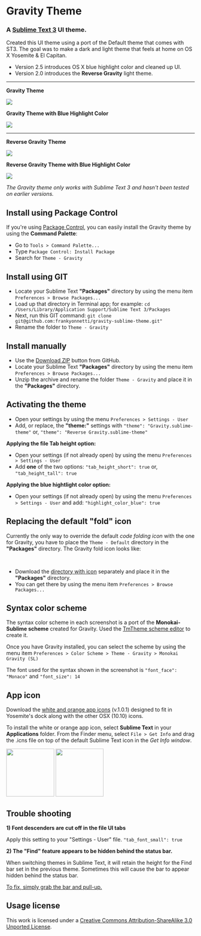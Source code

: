 # Gravity Theme

### A [Sublime Text 3](http://www.sublimetext.com/3) UI theme. 

Created this UI theme using a port of the Default theme that comes with ST3. The goal was to make a dark and light theme that feels at home on OS X Yosemite & El Capitan.

* Version 2.5 introduces OS X blue highlight color and cleaned up UI.
* Version 2.0 introduces the **Reverse Gravity** light theme.

---

**Gravity Theme**

<img src="https://s3.amazonaws.com/yonnetti-sublime/gravity/screen-shots/gravity_2.5.png">

**Gravity Theme with Blue Highlight Color**

<img src="https://s3.amazonaws.com/yonnetti-sublime/gravity/screen-shots/gravity_blue_2.5.png">

---

**Reverse Gravity Theme**

<img src="https://s3.amazonaws.com/yonnetti-sublime/gravity/screen-shots/reverse_gravity_2.5.png">

**Reverse Gravity Theme with Blue Highlight Color**

<img src="https://s3.amazonaws.com/yonnetti-sublime/gravity/screen-shots/reverse_gravity_blue_2.5.png">


_The Gravity theme only works with Sublime Text 3 and hasn't been tested on earlier versions._

## Install using Package Control

If you're using [Package Control](https://sublime.wbond.net), you can easily install the Gravity theme by using the **Command Palette**:

* Go to `Tools > Command Palette...`
* Type `Package Control: Install Package`
* Search for `Theme - Gravity`


## Install using GIT

* Locate your Sublime Text **"Packages"** directory by using the menu item `Preferences > Browse Packages...`
* Load up that directory in Terminal app; for example: `cd /Users/Library/Application Support/Sublime Text 3/Packages`
* Next, run this GIT command: `git clone git@github.com:frankyonnetti/gravity-sublime-theme.git"`
* Rename the folder to `Theme - Gravity`


## Install manually

* Use the [Download ZIP](https://github.com/frankyonnetti/gravity-sublime-theme/archive/master.zip) button from GitHub.
* Locate your Sublime Text **"Packages"** directory by using the menu item `Preferences > Browse Packages...`
* Unzip the archive and rename the folder `Theme - Gravity` and place it in the **"Packages"** directory.


## Activating the theme

* Open your settings by using the menu `Preferences > Settings - User`
* Add, or replace, the **"theme:"** settings with 
`"theme": "Gravity.sublime-theme"` or, 
`"theme": "Reverse Gravity.sublime-theme"`


**Applying the file Tab height option:**

* Open your settings (if not already open) by using the menu `Preferences > Settings - User`
* Add **one** of the two options:
`"tab_height_short": true` or, 
`"tab_height_tall": true`

**Applying the blue hightlight color option:**

* Open your settings (if not already open) by using the menu `Preferences > Settings - User` and add:
`"highlight_color_blue": true`

## Replacing the default "fold" icon

Currently the only way to override the default *code folding icon* with the one for Gravity, you have to place the `Theme - Default` directory in the **"Packages"** directory. The Gravity fold icon looks like: 

<img src="https://s3.amazonaws.com/yonnetti-sublime/gravity/icons/fold%402x.png" width="16" height="16">

* Download the [directory with icon](https://s3.amazonaws.com/yonnetti-sublime/gravity/Theme-Default.zip) separately and place it in the **"Packages"** directory.
* You can get there by using the menu item `Preferences > Browse Packages...`


## Syntax color scheme

The syntax color scheme in each screenshot is a port of the **Monokai-Sublime scheme** created for Gravity. Used the [TmTheme scheme editor](http://tmtheme-editor.herokuapp.com) to create it.

Once you have Gravity installed, you can select the scheme by using the menu item `Preferences > Color Scheme > Theme - Gravity > Monokai Gravity (SL)`

The font used for the syntax shown in the screenshot is `"font_face": "Monaco"` and `"font_size": 14`


## App icon

Download the [white and orange app icons](https://s3.amazonaws.com/yonnetti-sublime/gravity/Gravity-App-Icons-101.zip) (v.1.0.1) designed to fit in Yosemite's dock along with the other OSX (10.10) icons.

To install the white or orange app icon, select **Sublime Text** in your **Applications** folder. From the Finder menu, select `File > Get Info` and drag the .icns file on top of the default Sublime Text icon in the *Get Info window*.

<img src="https://s3.amazonaws.com/yonnetti-sublime/gravity/icons/app-icon-white-101.png" width="128" height="128"> <img src="https://s3.amazonaws.com/yonnetti-sublime/gravity/icons/app-icon-orange-101.png" width="128" height="128">


## Trouble shooting

**1) Font descenders are cut off in the file UI tabs**

Apply this setting to your "Settings - User" file.
`"tab_font_small": true`

**2) The "Find" feature appears to be hidden behind the status bar.**

When switching themes in Sublime Text, it will retain the height for the Find bar set in the previous theme. Sometimes this will cause the bar to appear hidden behind the status bar.

[To fix, simply grab the bar and pull-up.](https://github.com/frankyonnetti/gravity-sublime-theme/wiki/Theme-Trouble-Shooting)


## Usage license

This work is licensed under a [Creative Commons Attribution-ShareAlike 3.0 Unported License](http://creativecommons.org/licenses/by-sa/3.0/).


